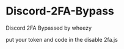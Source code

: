 # Discord-2FA-Bypass
Discord 2FA Bypassed by wheezy


put your token and code in the disable 2fa.js
